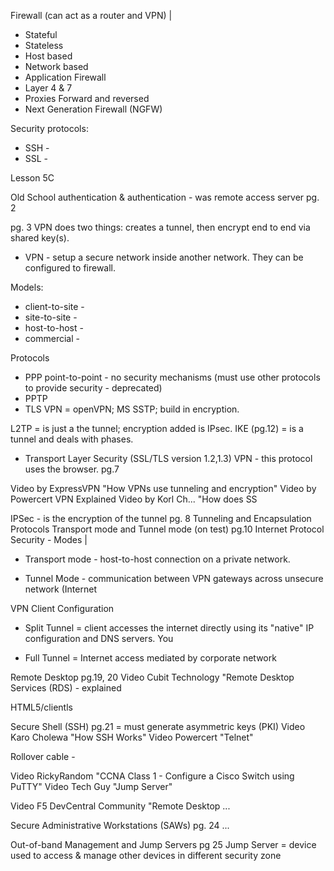 Firewall (can act as a router and VPN) |
- Stateful
- Stateless
- Host based
- Network based
- Application Firewall
- Layer 4 & 7
- Proxies Forward and reversed
- Next Generation Firewall (NGFW)

Security protocols:
- SSH - 
- SSL -

Lesson 5C

Old School authentication & authentication - was remote access server pg. 2

pg. 3 VPN does two things: creates a tunnel, then encrypt end to end via shared key(s).
- VPN - setup a secure network inside another network. They can be configured to firewall.

Models: 
- client-to-site -
- site-to-site -
- host-to-host -
- commercial -

Protocols
- PPP point-to-point - no security mechanisms (must use other protocols to provide security - deprecated)
- PPTP
- TLS VPN = openVPN; MS SSTP; build in encryption.

L2TP = is just a the tunnel; encryption added is IPsec.
IKE (pg.12) = is a tunnel and deals with phases.
  
- Transport Layer Security (SSL/TLS version 1.2,1.3) VPN - this protocol uses the browser. pg.7

Video by ExpressVPN "How VPNs use tunneling and encryption" 
Video by Powercert VPN Explained
Video by Korl Ch... "How does SS


IPSec - is the encryption of the tunnel pg. 8 
Tunneling and Encapsulation Protocols
Transport mode and Tunnel mode (on test) pg.10
Internet Protocol Security - Modes |

- Transport mode - host-to-host connection on a private network.

- Tunnel Mode - communication between VPN gateways across unsecure network (Internet

VPN Client Configuration

- Split Tunnel = client accesses the internet directly using its "native" IP configuration and DNS servers. You

- Full Tunnel = Internet access mediated by corporate network

Remote Desktop pg.19, 20
Video Cubit Technology "Remote Desktop Services (RDS) - explained 

HTML5/clientls

Secure Shell (SSH) pg.21  = must generate asymmetric keys (PKI)
Video Karo Cholewa "How SSH Works"
Video Powercert "Telnet"

Rollover cable - 

Video RickyRandom "CCNA Class 1 - Configure a Cisco Switch using  PuTTY" 
Video Tech Guy "Jump Server"

Video F5 DevCentral Community "Remote Desktop ...

Secure Administrative Workstations (SAWs) pg. 24 ...

Out-of-band Management and Jump Servers pg 25
Jump Server = device used to access & manage other devices in different security zone 
